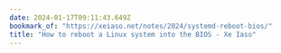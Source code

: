 ```yaml
---
date: 2024-01-17T09:11:43.649Z
bookmark_of: "https://xeiaso.net/notes/2024/systemd-reboot-bios/"
title: "How to reboot a Linux system into the BIOS - Xe Iaso"
---
```

